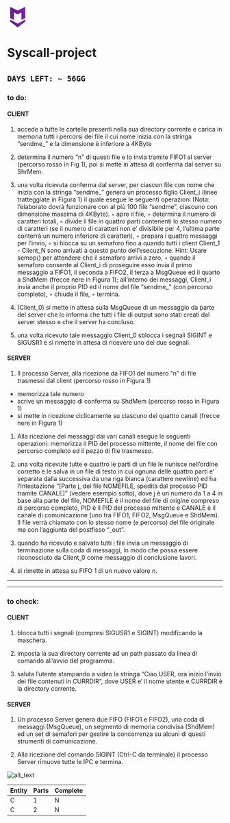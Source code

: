 ![alt text](https://github.com/adam-p/markdown-here/raw/master/src/common/images/icon48.png "Logo Title Text 1")

# Syscall-project 
`DAYS LEFT: ~ 56GG`
---
### to do:
#### CLIENT
1.  accede a tutte le cartelle presenti nella sua directory corrente e carica in memoria tutti i
percorsi dei file il cui nome inizia con la stringa “sendme_” e la dimensione è inferiore a
4KByte

1. determina il numero “n” di questi file e lo invia tramite FIFO1 al server (percorso rosso in
Fig 1), poi si mette in attesa di conferma dal server su ShrMem.

1. una volta ricevuta conferma dal server, per ciascun file con nome che inizia con la stringa
“sendme_” genera un processo figlio Client_i (linee tratteggiate in Figura 1) il quale esegue
le seguenti operazioni (Nota: l’elaborato dovrà funzionare con al più 100 file “sendme”,
ciascuno con dimensione massima di 4KByte).
◦ apre il file,
◦ determina il numero di caratteri totali,
◦ divide il file in quattro parti contenenti lo stesso numero di caratteri (se il numero di
caratteri non e’ divisibile per 4, l’ultima parte conterrà un numero inferiore di caratteri),
◦ prepara i quattro messaggi per l’invio,
◦ si blocca su un semaforo fino a quando tutti i client Client_1 - Client_N sono arrivati a
questo punto dell’esecuzione. Hint: Usare semop() per attendere che il semaforo arrivi a
zero,
◦ quando il semaforo consente al Client_i di proseguire esso invia il primo messaggio a
FIFO1, il seconda a FIFO2, il terza a MsgQueue ed il quarto a ShdMem (frecce nere in
Figura 1); all’interno dei messaggi, Client_i invia anche il proprio PID ed il nome del
file “sendme_” (con percorso completo),
◦ chiude il file,
◦ termina.

1. (Client_0) si mette in attesa sulla MsgQueue di un messaggio da parte del server che lo
informa che tutti i file di output sono stati creati dal server stesso e che il server ha concluso.

1. una volta ricevuto tale messaggio Client_0 sblocca i segnali SIGINT e SIGUSR1 e si rimette
in attesa di ricevere uno dei due segnali.

#### SERVER
1. Il processo Server, alla ricezione da FIFO1 del numero “n” di file trasmessi dal client (percorso
rosso in Figura 1)
- memorizza tale numero
- scrive un messaggio di conferma su ShdMem (percorso rosso in Figura 1)
- si mette in ricezione ciclicamente su ciascuno dei quattro canali (frecce nere in Figura 1)

1. Alla ricezione dei messaggi dai vari canali esegue le seguenti operazioni:
 memorizza il PID del processo mittente, il nome del file con percorso completo ed il pezzo
di file trasmesso.

1. una volta ricevute tutte e quattro le parti di un file le riunisce nell’ordine corretto e le salva
in un file di testo in cui ognuna delle quattro parti e’ separata dalla successiva da una riga
bianca (carattere newline) ed ha l’intestazione “[Parte j, del file NOMEFILE, spedita dal
processo PID tramite CANALE]” (vedere esempio sotto), dove j è un numero da 1 a 4 in
base alla parte del file, NOMEFILE è il nome del file di origine compreso di percorso
completo, PID è il PID del processo mittente e CANALE è il canale di comunicazione (uno
tra FIFO1, FIFO2, MsgQueue e ShdMem). Il file verrà chiamato con lo stesso nome (e
percorso) del file originale ma con l’aggiunta del postfisso “_out”.

1. quando ha ricevuto e salvato tutti i file invia un messaggio di terminazione sulla coda di
messaggi, in modo che possa essere riconosciuto da Client_0 come messaggio di
conclusione lavori.

1. si rimette in attesa su FIFO 1 di un nuovo valore n.

---
---

### to check:
#### CLIENT
1. blocca tutti i segnali (compresi SIGUSR1 e SIGINT) modificando la maschera.
 
1. imposta la sua directory corrente ad un path passato da linea di comando all’avvio del
programma.

1. saluta l’utente stampando a video la stringa “Ciao USER, ora inizio l’invio dei file contenuti
in CURRDIR”, dove USER e’ il nome utente e CURRDIR è la directory corrente.

#### SERVER
1. Un processo Server genera due FIFO (FIFO1 e FIFO2), una coda di messaggi (MsgQueue), un
segmento di memoria condivisa (ShdMem) ed un set di semafori per gestire la concorrenza su
alcuni di questi strumenti di comunicazione.

1. Alla ricezione del comando SIGINT (Ctrl-C da terminale) il processo Server rimuove tutte le IPC e
termina.




![alt_text](https://upload.wikimedia.org/wikipedia/commons/d/dd/Linux_logo.jpg)


Entity | Parts | Complete
--- | --- |---
C | 1 | N
C | 2 | N
